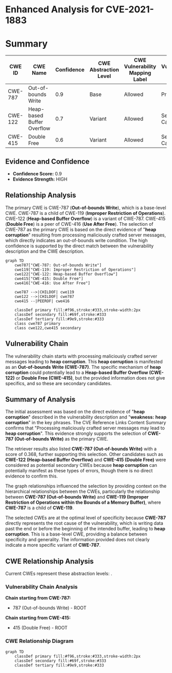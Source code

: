 # Enhanced Analysis for CVE-2021-1883

# Summary
| CWE ID | CWE Name | Confidence | CWE Abstraction Level | CWE Vulnerability Mapping Label | CWE-Vulnerability Mapping Notes |
|---|---|---|---|---|---|
| CWE-787 | Out-of-bounds Write | 0.9 | Base | Allowed | Primary CWE |
| CWE-122 | Heap-based Buffer Overflow | 0.7 | Variant | Allowed | Secondary Candidate |
| CWE-415 | Double Free | 0.6 | Variant | Allowed | Secondary Candidate |

## Evidence and Confidence

*   **Confidence Score:** 0.9
*   **Evidence Strength:** HIGH

## Relationship Analysis
The primary CWE is CWE-787 (**Out-of-bounds Write**), which is a base-level CWE. CWE-787 is a child of CWE-119 (**Improper Restriction of Operations**). CWE-122 (**Heap-based Buffer Overflow**) is a variant of CWE-787. CWE-415 (**Double Free**) is a peer of CWE-416 (**Use After Free**). The selection of CWE-787 as the primary CWE is based on the direct evidence of "**heap corruption**" resulting from processing maliciously crafted server messages, which directly indicates an out-of-bounds write condition. The high confidence is supported by the direct match between the vulnerability description and the CWE description.

```mermaid
graph TD
    cwe787["CWE-787: Out-of-bounds Write"]
    cwe119["CWE-119: Improper Restriction of Operations"]
    cwe122["CWE-122: Heap-based Buffer Overflow"]
    cwe415["CWE-415: Double Free"]
    cwe416["CWE-416: Use After Free"]

    cwe787 -->|CHILDOF| cwe119
    cwe122 -->|CHILDOF| cwe787
    cwe415 --|PEEROF| cwe416
    
    classDef primary fill:#f96,stroke:#333,stroke-width:2px
    classDef secondary fill:#69f,stroke:#333
    classDef tertiary fill:#9e9,stroke:#333
    class cwe787 primary
    class cwe122,cwe415 secondary
```

## Vulnerability Chain
The vulnerability chain starts with processing maliciously crafted server messages leading to **heap corruption**. This **heap corruption** is manifested as an **Out-of-bounds Write (CWE-787)**. The specific mechanism of **heap corruption** could potentially lead to a **Heap-based Buffer Overflow (CWE-122)** or **Double Free (CWE-415)**, but the provided information does not give specifics, and so these are secondary candidates.

## Summary of Analysis
The initial assessment was based on the direct evidence of "**heap corruption**" described in the vulnerability description and "**weakness:** **heap corruption**" in the key phrases. The CVE Reference Links Content Summary confirms that "Processing maliciously crafted server messages may lead to **heap corruption**". This evidence strongly supports the selection of **CWE-787 (Out-of-bounds Write)** as the primary CWE.

The retriever results also listed **CWE-787 (Out-of-bounds Write)** with a score of 0.368, further supporting this selection. Other candidates such as **CWE-122 (Heap-based Buffer Overflow)** and **CWE-415 (Double Free)** were considered as potential secondary CWEs because **heap corruption** can potentially manifest as these types of errors, though there is no direct evidence to confirm this.

The graph relationships influenced the selection by providing context on the hierarchical relationships between the CWEs, particularly the relationship between **CWE-787 (Out-of-bounds Write)** and **CWE-119 (Improper Restriction of Operations within the Bounds of a Memory Buffer)**, where **CWE-787** is a child of **CWE-119**.

The selected CWEs are at the optimal level of specificity because **CWE-787** directly represents the root cause of the vulnerability, which is writing data past the end or before the beginning of the intended buffer, leading to **heap corruption**. This is a base-level CWE, providing a balance between specificity and generality. The information provided does not clearly indicate a more specific variant of **CWE-787**.


## CWE Relationship Analysis

Current CWEs represent these abstraction levels: .


### Vulnerability Chain Analysis

**Chain starting from CWE-787:**
- 787 (Out-of-bounds Write) - ROOT


**Chain starting from CWE-415:**
- 415 (Double Free) - ROOT



### CWE Relationship Diagram

```mermaid
graph TD
    classDef primary fill:#f96,stroke:#333,stroke-width:2px
    classDef secondary fill:#69f,stroke:#333
    classDef tertiary fill:#9e9,stroke:#333
```